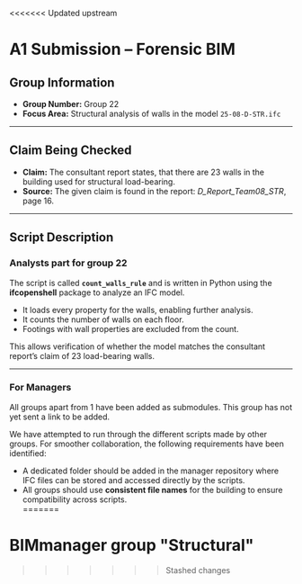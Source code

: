 <<<<<<< Updated upstream
# A1 Submission – Forensic BIM

## Group Information
- **Group Number:** Group 22
- **Focus Area:** Structural analysis of walls in the model `25-08-D-STR.ifc`

---

## Claim Being Checked
- **Claim:** The consultant report states, that there are 23 walls in the building used for structural load-bearing.  
- **Source:** The given claim is found in the report: *D_Report_Team08_STR*, page 16.

---

## Script Description

### Analysts part for group 22
The script is called **`count_walls_rule`** and is written in Python using the **ifcopenshell** package to analyze an IFC model.  

- It loads every property for the walls, enabling further analysis.  
- It counts the number of walls on each floor.  
- Footings with wall properties are excluded from the count.  

This allows verification of whether the model matches the consultant report’s claim of 23 load-bearing walls.

---
### For Managers
All groups apart from 1 have been added as submodules. This group has not yet sent a link to be added.  

We have attempted to run through the different scripts made by other groups. For smoother collaboration, the following requirements have been identified:

- A dedicated folder should be added in the manager repository where IFC files can be stored and accessed directly by the scripts.  
- All groups should use **consistent file names** for the building to ensure compatibility across scripts.  
=======
 # BIMmanager group "Structural"
>>>>>>> Stashed changes
